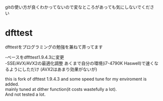 gitの使い方が良くわかってないので変なところがあっても気にしないでください

# dfttest
dfttestをプログラミングの勉強を兼ねて弄ってます

-ベースをdffttest1.9.4.3に変更<br>
-SSE/AVX/AVX2の最適化調整 あくまで自分の環境(i7-4790K Haswell)で速くなるようにしただけ (AVX2はあまり効果がないが)<br>
 
this is fork of dfttest 1.9.4.3 and some speed tune for my enviroment is added.<br>
mainly tuned at dither function(it costs wastefully a lot).<br>
And not tested a lot.<br>

